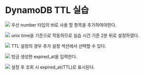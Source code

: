 # DynamoDB TTL 실습
![](<./image/스크린샷 2023-08-01 오후 10.51.56.png>)
우선 number 타입의 ttl로 사용 할 항목을 추가하여야한다.

![](<./image/스크린샷 2023-08-01 오후 10.51.53.png>)
unix time을 기준으로 작동하므로 실습 시간 기준 2분 뒤로 설정하였다.

![](<./image/스크린샷 2023-08-01 오후 10.49.47.png>)
TTL 설정의 경우 추가 설정 섹션에서 선택할 수 있다.

![](<./image/스크린샷 2023-08-01 오후 10.52.50.png>)
방금 생성한 expired_at을 입력한다.

![](<./image/스크린샷 2023-08-01 오후 10.53.13.png>)
설정 후 조회 시 expired_at(TTL)로 표시된다.

